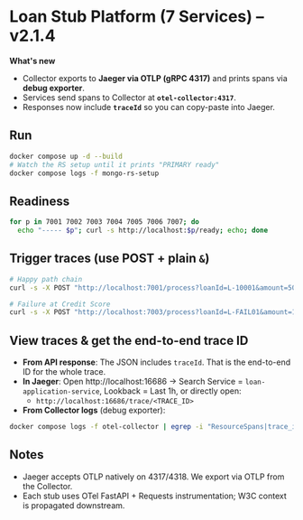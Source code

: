 
# Loan Stub Platform (7 Services) – v2.1.4

**What's new**
- Collector exports to **Jaeger via OTLP (gRPC 4317)** and prints spans via **debug exporter**.
- Services send spans to Collector at **`otel-collector:4317`**.
- Responses now include **`traceId`** so you can copy-paste into Jaeger.

## Run
```bash
docker compose up -d --build
# Watch the RS setup until it prints "PRIMARY ready"
docker compose logs -f mongo-rs-setup
```

## Readiness
```bash
for p in 7001 7002 7003 7004 7005 7006 7007; do
  echo "----- $p"; curl -s http://localhost:$p/ready; echo; done
```

## Trigger traces (use POST + plain `&`)
```bash
# Happy path chain
curl -s -X POST "http://localhost:7001/process?loanId=L-10001&amount=50000&fail=false" | jq .

# Failure at Credit Score
curl -s -X POST "http://localhost:7003/process?loanId=L-FAIL01&amount=10000&fail=true" | jq .
```

## View traces & get the **end-to-end trace ID**
- **From API response**: The JSON includes `traceId`. That is the end-to-end ID for the whole trace.
- **In Jaeger**: Open http://localhost:16686 → Search Service = `loan-application-service`, Lookback = Last 1h, or directly open:
  - `http://localhost:16686/trace/<TRACE_ID>`
- **From Collector logs** (debug exporter):
```bash
docker compose logs -f otel-collector | egrep -i "ResourceSpans|trace_id|Span|export"
```

## Notes
- Jaeger accepts OTLP natively on 4317/4318. We export via OTLP from the Collector.
- Each stub uses OTel FastAPI + Requests instrumentation; W3C context is propagated downstream.
